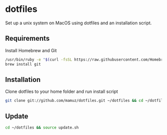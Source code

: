 dotfiles
========

Set up a unix system on MacOS using dotfiles and an installation script.

## Requirements

Install Homebrew and Git

```sh
/usr/bin/ruby -e "$(curl -fsSL https://raw.githubusercontent.com/Homebrew/install/master/install)"
brew install git
```

## Installation

Clone dotfiles to your home folder and run install script

```sh
git clone git://github.com/mamuz/dotfiles.git ~/dotfiles && cd ~/dotfiles && source install.sh
```

## Update

```sh
cd ~/dotfiles && source update.sh
```
